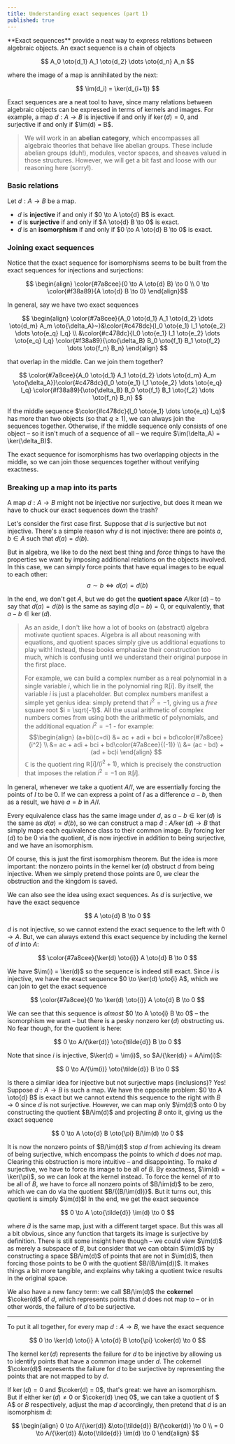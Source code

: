 ```yaml
---
title: Understanding exact sequences (part 1)
published: true
---
```

<p style="display: none">
$newcommand{\oto}[1]{\overset{#1}{\to}}\newcommand{\im}{\mathrm{im}}\newcommand{\coker}{\mathrm{coker}}\newcommand{\Hom}{\mathrm{Hom}}$
</p>**Exact sequences** provide a neat way to express relations between algebraic objects. An exact sequence is a chain of objects

$$
A_0 \oto{d_1} A_1 \oto{d_2} \dots \oto{d_n} A_n
$$

where the image of a map is annihilated by the next:

$$
\im(d_i) = \ker(d_{i+1})
$$

Exact sequences are a neat tool to have, since many relations between algebraic objects can be expressed in terms of kernels and images. For example, a map $d: A \to B$ is injective if and only if $\ker(d) = 0$, and surjective if and only if $\im(d) = B$.

> We will work in an **abelian category**, which encompasses all algebraic theories that behave like abelian groups. These include abelian groups (duh!), modules, vector spaces, and sheaves valued in those structures. However, we will get a bit fast and loose with our reasoning here (sorry!).

### Basic relations
Let $d: A \to B$ be a map. 

- $d$ is **injective** if and only if $0 \to A \oto{d} B$ is exact.
- $d$ is **surjective** if and only if $A \oto{d} B \to 0$ is exact.
- $d$ is an **isomorphism** if and only if $0 \to A \oto{d} B \to 0$ is exact.

### Joining exact sequences
Notice that the exact sequence for isomorphisms seems to be built from the exact sequences for injections and surjections:

$$
\begin{align}
\color{#7a8cee}{0 \to A \oto{d} B} \to 0 \\
0 \to \color{#f38a89}{A \oto{d} B \to 0}
\end{align}$$

In general, say we have two exact sequences

$$
\begin{align}
\color{#7a8cee}{A_0 \oto{d_1} A_1 \oto{d_2} \dots \oto{d_m} A_m \oto{\delta_A}~}&\color{#c478dc}{I_0 \oto{e_1} I_1 \oto{e_2} \dots \oto{e_q} I_q} \\
&\color{#c478dc}{I_0 \oto{e_1} I_1 \oto{e_2} \dots \oto{e_q} I_q} \color{#f38a89}{\oto{\delta_B} B_0 \oto{f_1} B_1 \oto{f_2} \dots \oto{f_n} B_n}
\end{align}
$$

that overlap in the middle. Can we join them together?

$$
\color{#7a8cee}{A_0 \oto{d_1} A_1 \oto{d_2} \dots \oto{d_m} A_m \oto{\delta_A}}\color{#c478dc}{I_0 \oto{e_1} I_1 \oto{e_2} \dots \oto{e_q} I_q} \color{#f38a89}{\oto{\delta_B} B_0 \oto{f_1} B_1 \oto{f_2} \dots \oto{f_n} B_n}
$$

If the middle sequence $\color{#c478dc}{I_0 \oto{e_1} \dots \oto{e_q} I_q}$ has more than two objects (so that $q \geq 1$), we can always join the sequences together. Otherwise, if the middle sequence only consists of one object – so it isn't much of a sequence of all – we require $\im(\delta_A) = \ker(\delta_B)$.

The exact sequence for isomorphisms has two overlapping objects in the middle, so we can join those sequences together without verifying exactness.

### Breaking up a map into its parts

A map $d: A \to B$ might not be injective nor surjective, but does it mean we have to chuck our exact sequences down the trash?

Let's consider the first case first. Suppose that $d$ is surjective but not injective. There's a simple reason why $d$ is not injective: there are points $a, b \in A$ such that $d(a) = d(b)$.

But in algebra, we like to do the next best thing and *force* things to have the properties we want by imposing additional relations on the objects involved. In this case, we can simply force points that have equal images to be equal to each other:
$$
a \sim b \Leftrightarrow d(a) = d(b)
$$

In the end, we don't get $A$, but we do get the **quotient space** $A/{\ker(d)}$ – to say that $d(a) = d(b)$ is the same as saying $d(a - b) = 0$, or equivalently, that $a - b \in \ker(d)$.

> As an aside, I don't like how a lot of books on (abstract) algebra motivate quotient spaces. Algebra is all about reasoning with equations, and quotient spaces simply give us additional equations to play with! Instead, these books emphasize their construction too much, which is confusing until we understand their original purpose in the first place.
> 
> For example, we can build a complex number as a real polynomial in a single variable $i$, which lie in the polynomial ring $\mathbb{R}[i]$. By itself, the variable $i$ is just a placeholder. But complex numbers manifest a simple yet genius idea: simply pretend that $i^2 = -1$, giving us a *free* square root $i = \sqrt{-1}$. All the usual arithmetic of complex numbers comes from using both the arithmetic of polynomials, and the additional equation $i^2 = -1$ - for example: $$\begin{align}
(a+bi)(c+di) &= ac + adi + bci + bd\color{#7a8cee}{i^2} \\
&= ac + adi + bci + bd\color{#7a8cee}{(-1)} \\
&= (ac - bd) + (ad + bc)i
\end{align}
$$
> $\mathbb{C}$ is the quotient ring $\mathbb{R}[i]/(i^2 + 1)$, which is precisely the construction that imposes the relation $i^2 = -1$ on $\mathbb{R}[i]$.

In general, whenever we take a quotient $A/I$, we are essentially forcing the points of $I$ to be $0$. If we can express a point of $I$ as a difference $a - b$, then as a result, we have $a = b$ in $A/I$.

Every equivalence class has the same image under $d$, as $a - b \in \ker(d)$ is the same as $d(a) = d(b)$, so we can construct a map $\tilde{d}: A/{\ker(d)} \to B$ that simply maps each equivalence class to their common image. By forcing $\ker(d)$ to be $0$ via the quotient, $\tilde{d}$ is now injective in addition to being surjective, and we have an isomorphism.

Of course, this is just the first isomorphism theorem. But the idea is more important: the nonzero points in the kernel $\ker(d)$ obstruct $d$ from being injective. When we simply pretend those points are $0$, we clear the obstruction and the kingdom is saved.

We can also see the idea using exact sequences. As $d$ is surjective, we have the exact sequence

$$
A \oto{d} B \to 0
$$

$d$ is not injective, so we cannot extend the exact sequence to the left with $0 \to A$. But, we can always extend this exact sequence by including the kernel of $d$ into $A$:

$$
\color{#7a8cee}{\ker(d) \oto{i}} A \oto{d} B \to 0
$$

We have $\im(i) = \ker(d)$ so the sequence is indeed still exact. Since $i$ is injective, we have the exact sequence $0 \to \ker(d) \oto{i} A$, which we can join to get the exact sequence

$$
\color{#7a8cee}{0 \to \ker(d) \oto{i}} A \oto{d} B \to 0
$$

We can see that this sequence is *almost* $0 \to A \oto{i} B \to 0$ – the isomorphism we want – but there is a pesky nonzero $\ker(d)$ obstructing us. No fear though, for the quotient is here:

$$
0 \to A/{\ker(d)} \oto{\tilde{d}} B \to 0
$$

Note that since $i$ is injective, $\ker(d) = \im(i)$, so $A/{\ker(d)} = A/\im(i)$:

$$
0 \to A/{\im(i)} \oto{\tilde{d}} B \to 0
$$

Is there a similar idea for injective but not surjective maps (inclusions)? Yes! Suppose $d: A \to B$ is such a map. We have the opposite problem: $0 \to A \oto{d} B$ is exact but we cannot extend this sequence to the right with $B \to 0$ since $d$ is not surjective. However, we can map only $\im(d)$ onto $0$ by constructing the quotient $B/\im(d)$ and projecting $B$ onto it, giving us the exact sequence

$$
0 \to A \oto{d} B \oto{\pi} B/\im(d) \to 0
$$

It is now the nonzero points of $B/\im(d)$ stop $d$ from achieving its dream of being surjective, which encompass the points to which $d$ does *not* map. Clearing this obstruction is more intuitive – and disappointing. To make $d$ surjective, we have to force its image to be all of $B$. By exactness, $\im(d) = \ker(\pi)$, so we can look at the kernel instead. To force the kernel of $\pi$ to be all of $B$, we have to force all nonzero points of $B/\im(d)$ to be zero, which we can do via the quotient $B/{(B/\im(d))}$. But it turns out, this quotient is simply $\im(d)$! In the end, we get the exact sequence

$$
0 \to A \oto{\tilde{d}} \im(d) \to 0
$$

where $\tilde{d}$ is the same map, just with a different target space. But this was all a bit obvious, since any function that targets its image is surjective by definition. There is still some insight here though – we could view $\im(d)$ as merely a subspace of $B$, but consider that we can obtain $\im(d)$ by constructing a space $B/\im(d)$ of points that are not in $\im(d)$, then forcing those points to be $0$ with the quotient $B/(B/\im(d))$. It makes things a bit more tangible, and explains why taking a quotient twice results in the original space.

We also have a new fancy term: we call $B/\im(d)$ the **cokernel** $\coker(d)$ of $d$, which represents points that $d$ does not map to – or in other words, the failure of $d$ to be surjective.

--- 

To put it all together, for every map $d: A \to B$, we have the exact sequence

$$
0 \to \ker(d) \oto{i} A \oto{d} B \oto{\pi} \coker(d) \to 0
$$

The kernel $\ker(d)$ represents the failure for $d$ to be injective by allowing us to identify points that have a common image under $d$. The cokernel $\coker(d)$ represents the failure for $d$ to be surjective by representing the points that are not mapped to by $d$.

If $\ker(d) = 0$ and $\coker(d) = 0$, that's great: we have an isomorphism. But if either $\ker(d) \neq 0$ or $\coker(d) \neq 0$, we can take a quotient of $ A$ or $B$ respectively, adjust the map $d$ accordingly, then pretend that $d$ is an isomorphism $\tilde{d}$:

$$
\begin{align}
0 \to A/{\ker(d)} &\oto{\tilde{d}} B/{\coker(d)} \to 0 \\
= 0 \to A/{\ker(d)} &\oto{\tilde{d}} \im(d) \to 0
\end{align}
$$
